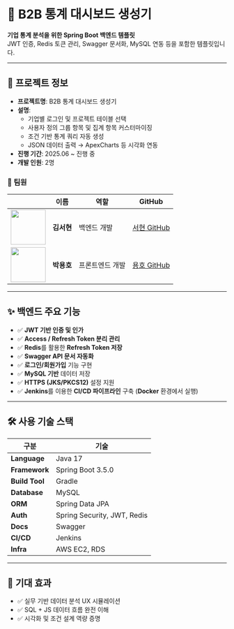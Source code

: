 # 🧩 **B2B 통계 대시보드 생성기**

**기업 통계 분석을 위한 Spring Boot 백엔드 템플릿**  
JWT 인증, Redis 토큰 관리, Swagger 문서화, MySQL 연동 등을 포함한 템플릿입니다.

---

## 👥 **프로젝트 정보**

- **프로젝트명**: B2B 통계 대시보드 생성기
- **설명**:  
  - 기업별 로그인 및 프로젝트 테이블 선택  
  - 사용자 정의 그룹 항목 및 집계 항목 커스터마이징  
  - 조건 기반 통계 쿼리 자동 생성  
  - JSON 데이터 출력 → ApexCharts 등 시각화 연동  
- **진행 기간**: 2025.06 ~ 진행 중  
- **개발 인원**: 2명

### 🔧 **팀원**

|     | 이름               | 역할           | GitHub                                      |
|-----|--------------------|----------------|---------------------------------------------|
|<img src="https://github.com/qldmq.png" width="80"/>| **김서현** | 백엔드 개발     | [서현 GitHub](https://github.com/qldmq)     |
|<img src="https://github.com/ParkYongHo1.png" width="80"/> | **박용호** | 프론트엔드 개발 | [용호 GitHub](https://github.com/ParkYongHo1) |

---

## ✨ **백엔드 주요 기능**

- ✅ **JWT 기반 인증 및 인가**
- ✅ **Access / Refresh Token 분리 관리**
- ✅ **Redis**를 활용한 **Refresh Token 저장**
- ✅ **Swagger API 문서 자동화**
- ✅ **로그인/회원가입** 기능 구현
- ✅ **MySQL 기반** 데이터 저장
- ✅ **HTTPS (JKS/PKCS12)** 설정 지원
- ✅ **Jenkins**를 이용한 **CI/CD 파이프라인** 구축 (**Docker** 환경에서 실행)

---

## 🛠️ **사용 기술 스택**

| 구분         | 기술                             |
|--------------|----------------------------------|
| **Language** | Java 17                         |
| **Framework**| Spring Boot 3.5.0              |
| **Build Tool**| Gradle                         |
| **Database** | MySQL                          |
| **ORM**      | Spring Data JPA                |
| **Auth**     | Spring Security, JWT, Redis    |
| **Docs**     | Swagger                       |
| **CI/CD**    | Jenkins                       |
| **Infra**    | AWS EC2, RDS                  |

---

## 🎯 **기대 효과** 
- ✅ 실무 기반 데이터 분석 UX 시뮬레이션
- ✅ SQL + JS 데이터 흐름 완전 이해
- ✅ 시각화 및 조건 설계 역량 증명
